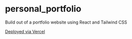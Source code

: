 # personal_portfolio

Build out of a portfolio website using React and Tailwind CSS

[Deployed via Vercel](https://personal-portfolio-beta-pink-17.vercel.app/)